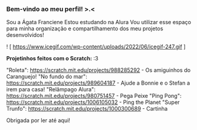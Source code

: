 ### Bem-vindo ao meu perfil! >.<
Sou a Ágata Franciene
Estou estudando na Alura
Vou utilizar esse espaço para minha organização e compartilhamento dos meu projetos desenvolvidos!

! [ https://www.icegif.com/wp-content/uploads/2022/06/icegif-247.gif ]

**Projetinhos feitos com o Scratch:** :3 

"Roleta": https://scratch.mit.edu/projects/988285292 - Os amiguinhos do Caranguejo! 
"No fundo do mar":  https://scratch.mit.edu/projects/989604187 - Ajude a Bonnie e o Stefan a irem para casa!
"Relâmpago Alura": https://scratch.mit.edu/projects/980751457 - Pega Peixe
"Ping Pong": https://scratch.mit.edu/projects/1006105032 - Ping the Planet
"Super Trunfo": https://scratch.mit.edu/projects/1000300689 - Cartinha

Obrigada por ler até aqui! 
